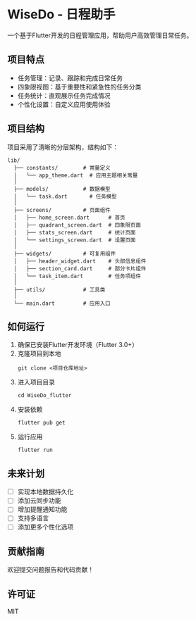 # WiseDo - 日程助手

一个基于Flutter开发的日程管理应用，帮助用户高效管理日常任务。

## 项目特点

- 任务管理：记录、跟踪和完成日常任务
- 四象限视图：基于重要性和紧急性的任务分类
- 任务统计：直观展示任务完成情况
- 个性化设置：自定义应用使用体验

## 项目结构

项目采用了清晰的分层架构，结构如下：

```
lib/
  ├── constants/        # 常量定义
  │   └── app_theme.dart  # 应用主题相关常量
  │
  ├── models/           # 数据模型
  │   └── task.dart       # 任务模型
  │
  ├── screens/          # 页面组件
  │   ├── home_screen.dart      # 首页
  │   ├── quadrant_screen.dart  # 四象限页面
  │   ├── stats_screen.dart     # 统计页面
  │   └── settings_screen.dart  # 设置页面
  │
  ├── widgets/          # 可复用组件
  │   ├── header_widget.dart    # 头部信息组件
  │   ├── section_card.dart     # 部分卡片组件
  │   └── task_item.dart        # 任务项组件
  │
  ├── utils/            # 工具类
  │
  └── main.dart         # 应用入口
```

## 如何运行

1. 确保已安装Flutter开发环境（Flutter 3.0+）
2. 克隆项目到本地
   ```
   git clone <项目仓库地址>
   ```
3. 进入项目目录
   ```
   cd WiseDo_flutter
   ```
4. 安装依赖
   ```
   flutter pub get
   ```
5. 运行应用
   ```
   flutter run
   ```

## 未来计划

- [ ] 实现本地数据持久化
- [ ] 添加云同步功能
- [ ] 增加提醒通知功能
- [ ] 支持多语言
- [ ] 添加更多个性化选项

## 贡献指南

欢迎提交问题报告和代码贡献！

## 许可证

MIT
